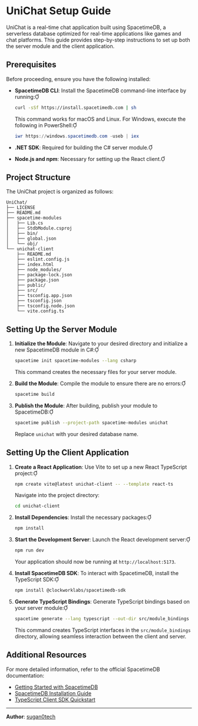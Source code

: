 # UniChat Setup Guide

UniChat is a real-time chat application built using SpacetimeDB, a serverless database optimized for real-time applications like games and chat platforms. This guide provides step-by-step instructions to set up both the server module and the client application.

## Prerequisites

Before proceeding, ensure you have the following installed:

- **SpacetimeDB CLI**: Install the SpacetimeDB command-line interface by running:

  ```bash
  curl -sSf https://install.spacetimedb.com | sh
  ```

  This command works for macOS and Linux. For Windows, execute the following in PowerShell:

  ```powershell
  iwr https://windows.spacetimedb.com -useb | iex
  ```


- **.NET SDK**: Required for building the C# server module.

- **Node.js and npm**: Necessary for setting up the React client.

## Project Structure

The UniChat project is organized as follows:

```
UniChat/
├── LICENSE
├── README.md
├── spacetime-modules
│   ├── Lib.cs
│   ├── StdbModule.csproj
│   ├── bin/
│   ├── global.json
│   └── obj/
└── unichat-client
    ├── README.md
    ├── eslint.config.js
    ├── index.html
    ├── node_modules/
    ├── package-lock.json
    ├── package.json
    ├── public/
    ├── src/
    ├── tsconfig.app.json
    ├── tsconfig.json
    ├── tsconfig.node.json
    └── vite.config.ts
```

## Setting Up the Server Module

1. **Initialize the Module**: Navigate to your desired directory and initialize a new SpacetimeDB module in C#:

   ```bash
   spacetime init spacetime-modules --lang csharp
   ```

   This command creates the necessary files for your server module.

2. **Build the Module**: Compile the module to ensure there are no errors:

   ```bash
   spacetime build
   ```

3. **Publish the Module**: After building, publish your module to SpacetimeDB:

   ```bash
   spacetime publish --project-path spacetime-modules unichat
   ```

   Replace `unichat` with your desired database name.

## Setting Up the Client Application

1. **Create a React Application**: Use Vite to set up a new React TypeScript project:

   ```bash
   npm create vite@latest unichat-client -- --template react-ts
   ```

   Navigate into the project directory:

   ```bash
   cd unichat-client
   ```

2. **Install Dependencies**: Install the necessary packages:

   ```bash
   npm install
   ```

3. **Start the Development Server**: Launch the React development server:

   ```bash
   npm run dev
   ```

   Your application should now be running at `http://localhost:5173`.

4. **Install SpacetimeDB SDK**: To interact with SpacetimeDB, install the TypeScript SDK:

   ```bash
   npm install @clockworklabs/spacetimedb-sdk
   ```

5. **Generate TypeScript Bindings**: Generate TypeScript bindings based on your server module:

   ```bash
   spacetime generate --lang typescript --out-dir src/module_bindings --project-path ../spacetime-modules
   ```

   This command creates TypeScript interfaces in the `src/module_bindings` directory, allowing seamless interaction between the client and server.

## Additional Resources

For more detailed information, refer to the official SpacetimeDB documentation:

- [Getting Started with SpacetimeDB](https://spacetimedb.com/docs/getting-started)
- [SpacetimeDB Installation Guide](https://spacetimedb.com/install)
- [TypeScript Client SDK Quickstart](https://spacetimedb.com/docs/sdks/typescript/quickstart)

---

**Author**: [sugan0tech](https://github.com/sugan0tech)
